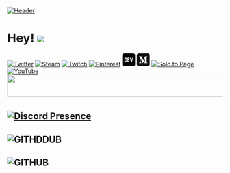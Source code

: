 [![Header](https://github.com/PizzaBossXD/PizzaBossXD/blob/main/Header.png?raw=true "Header")](https://github.com/pizzabossxd)

# Hey! <img src="https://github.com/PizzaBossXD/PizzaBossXD/blob/main/GitHubWave.gif?raw=true" width="30px">

<a href="http://twitter.com/PizzaBossXD"><img src="https://www.freeiconspng.com/thumbs/logo-twitter-png/blue-logo-twitter-birds-emblem-3.png" alt="Twitter" width="35" height="30"></a>
<a href="https://steamcommunity.com/id/PizzaBosss/"><img src="https://upload.wikimedia.org/wikipedia/commons/thumb/8/83/Steam_icon_logo.svg/2048px-Steam_icon_logo.svg.png" alt="Steam" width="30" height="30"></a>
<a href="http://twitch.tv/PizzaBossXD"><img src="https://www.tailorbrands.com/wp-content/uploads/2021/04/twitch-logo.png" alt="Twitch" width="30" height="30"></a>
<a href="http://pinterest.com/PizzaBossXD/"><img src="https://upload.wikimedia.org/wikipedia/commons/0/08/Pinterest-logo.png" alt="Pinterest" width="30" height="30"></a>
<a href="https://dev.to/pizzaboss"><img src="https://raw.githubusercontent.com/edent/SuperTinyIcons/099dc12b59179d07d534069bc8551718f786d91a/images/svg/dev_to.svg" alt="Dev.to" width="30" height="30"></a>
<a href="https://medium.com/@pizzaboss"><img src="https://raw.githubusercontent.com/edent/SuperTinyIcons/099dc12b59179d07d534069bc8551718f786d91a/images/svg/medium.svg" alt="Dev.to" width="30" height="30"></a>
<a href="https://solo.to/pb"><img src="https://github.com/PizzaBossXD/PizzaBossXD/blob/main/SolotoIcon.png?raw=true" alt="Solo.to Page" width="50" height="30" /></a>
<a href="https://www.youtube.com/channel/UCBo1DY6TgyJJJ42WS_pp_5A"><img src="https://logolook.net/wp-content/uploads/2021/06/Symbol-Youtube.png" alt="YouTube" width="50" height="30"></a>
<br>
<img src="https://spotify-playing-badge.vercel.app/api/now-playing" width="540" height="52">

## [![Discord Presence](https://lanyard-profile-readme.vercel.app/api/622881784702435338)](https://discord.com/users/622881784702435338)
## ![GITHDDUB](https://github-readme-stats.vercel.app/api/top-langs/?username=PizzaBossXD&show_icon=ture&theme=radical)
## ![GITHUB](https://github-readme-stats.vercel.app/api?username=PizzaBossXD&count_private=true&show_icons=true&theme=radical)

<!---
PizzaBossXD/PizzaBossXD is a ✨ special ✨ repository because its `README.md` (this file) appears on your GitHub profile.
You can click the Preview link to take a look at your changes.
--->

